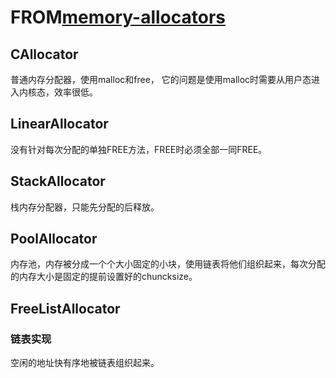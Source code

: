 # FROM[memory-allocators](https://github.com/mtrebi/memory-allocators/tree/master)

## CAllocator

普通内存分配器，使用malloc和free， 它的问题是使用malloc时需要从用户态进入内核态，效率很低。

## LinearAllocator

没有针对每次分配的单独FREE方法，FREE时必须全部一同FREE。

## StackAllocator

栈内存分配器，只能先分配的后释放。

## PoolAllocator

内存池，内存被分成一个个大小固定的小块，使用链表将他们组织起来，每次分配的内存大小是固定的提前设置好的chuncksize。

## FreeListAllocator

### 链表实现

空闲的地址快有序地被链表组织起来。
